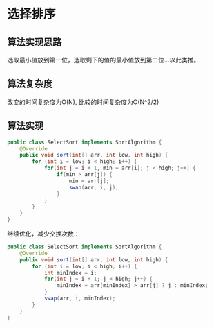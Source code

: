# 选择排序
## 算法实现思路
选取最小值放到第一位，选取剩下的值的最小值放到第二位...以此类推。

## 算法复杂度
改变的时间复杂度为O(N), 比较的时间复杂度为O(N^2/2)

## 算法实现
```java
public class SelectSort implements SortAlgorithm {
    @Override
    public void sort(int[] arr, int low, int high) {
        for (int i = low; i < high; i++) {
            for(int j = i + 1, min = arr[i]; j < high; j++) {
                if(min > arr[j]) {
                    min = arr[j];
                    swap(arr, i, j);
                }
            }
        }
    }
}
```

继续优化，减少交换次数：
```java
public class SelectSort implements SortAlgorithm {
    @Override
    public void sort(int[] arr, int low, int high) {
        for (int i = low; i < high; i++) {
            int minIndex = i;
            for(int j = i + 1; j < high; j++) {
                minIndex = arr[minIndex] > arr[j] ? j : minIndex;
            }
            swap(arr, i, minIndex);
        }
    }
}
```